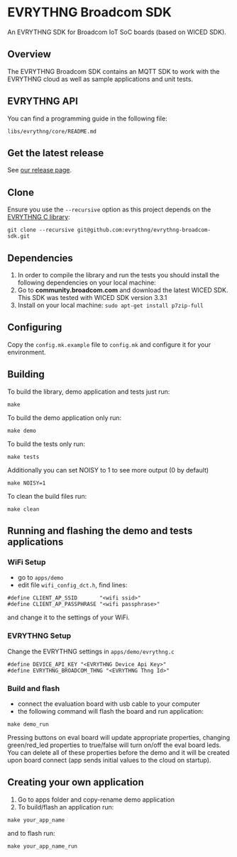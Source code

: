 # EVRYTHNG Broadcom SDK

An EVRYTHNG SDK for Broadcom IoT SoC boards (based on WICED SDK).

## Overview

The EVRYTHNG Broadcom SDK contains an MQTT SDK to work with the EVRYTHNG cloud as well as sample applications and unit tests.

## EVRYTHNG API

You can find a programming guide in the following file:
```
libs/evrythng/core/README.md
```

## Get the latest release

See [our release page](https://github.com/evrythng/evrythng-broadcom-sdk/releases).


## Clone

Ensure you use the `--recursive` option as this project depends on the [EVRYTHNG C library](https://github.com/evrythng/evrythng-c-library):

`git clone --recursive git@github.com:evrythng/evrythng-broadcom-sdk.git`

## Dependencies

1. In order to compile the library and run the tests you should install the following dependencies on your local machine:
2. Go to **community.broadcom.com** and download the latest WICED SDK. This SDK was tested with WICED SDK version 3.3.1
3. Install on your local machine: `sudo apt-get install p7zip-full` 

## Configuring

Copy the `config.mk.example` file to `config.mk` and configure it for your environment.

## Building

To build the library, demo application and tests just run:
```
make
```
To build the demo application only run:
```
make demo
```
To build the tests only run:
```
make tests
```
Additionally you can set NOISY to 1 to see more output (0 by default) 
```
make NOISY=1
```
To clean the build files run:
```
make clean
```
## Running and flashing the demo and tests applications

### WiFi Setup

* go to `apps/demo`
* edit file `wifi_config_dct.h`, find lines:
```
#define CLIENT_AP_SSID       "<wifi ssid>"
#define CLIENT_AP_PASSPHRASE "<wifi passphrase>"
```
and change it to the settings of your WiFi.

### EVRYTHNG Setup

Change the EVRYTHNG settings in `apps/demo/evrythng.c`
```
#define DEVICE_API_KEY "<EVRYTHNG Device Api Key>"
#define EVRYTHNG_BROADCOM_THNG "<EVRYTHNG Thng Id>"
```

### Build and flash

* connect the evaluation board with usb cable to your computer
* the following command will flash the board and run application:

`make demo_run`

Pressing buttons on eval board will update appropriate properties, changing green/red_led properties to true/false will turn on/off the eval board leds. You can delete all of these properties before the demo and it will be created upon board connect (app sends initial values to the cloud on startup).


## Creating your own application

1. Go to apps folder and copy-rename demo application
2. To build/flash an application run:
```
make your_app_name
```
and to flash run:
```
make your_app_name_run
```
